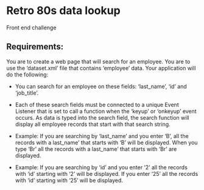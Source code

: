 # Retro 80s data lookup

Front end challenge

## Requirements:

You are to create a web page that will search for an employee. You are to use the ‘dataset.xml’ file that contains ‘employee’ data. Your application will do the following:
	
-	You can search for an employee on these fields: ‘last_name’, ‘id’ and ‘job_title’.
-	Each of these search fields must be connected to a unique Event Listener that is set to call a function when the ‘keyup’ or ‘onkeyup’ event occurs. As data is typed into the search field, the search function will display all employee records that start with that search string.

-	Example: If you are searching by ‘last_name’ and you enter ‘B’, all the records with a last_name’ that starts with ‘B’ will be displayed. When you type ‘Br’ all the records with a last_name’ that starts with ‘Br’ are displayed.

-	Example: If you are searching by ‘id’ and you enter ‘2’ all the records with ‘id’ starting with ‘2’ will be displayed. If you enter ‘25’ all the records with ‘id’ starting with ‘25’ will be displayed.
